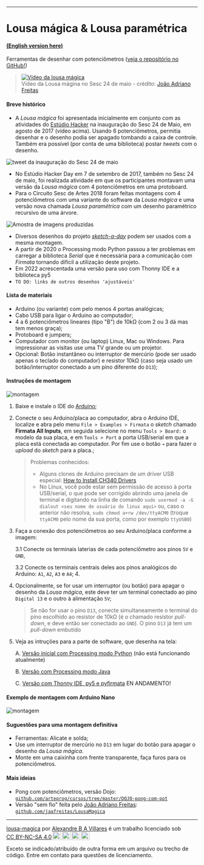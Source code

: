 ----

# Lousa mágica & Lousa paramétrica 

#### [(English version here)](/README-EN.md)

Ferramentas de desenhar com potenciômetros ([veja o repositório no GitHub!](https://github.com/villares/lousa-magica/))

> [![Vídeo da lousa mágica](https://img.youtube.com/vi/D5Ha1bhqBuQ/0.jpg)](https://www.youtube.com/watch?v=D5Ha1bhqBuQ)
> <br />Vídeo da Lousa mágina no Sesc 24 de maio - crédito: [João Adriano Freitas](https://github.com/jaafreitas)

#### Breve histórico

* A *Lousa mágica* foi apresentada inicialmente em conjunto com as atividades do [Estúdio Hacker](http://estudiohacker.io) na inauguração do Sesc 24 de Maio, em agosto de 2017 (vídeo acima). Usando 6 potenciômetros, permitia desenhar e o desenho podia ser apagado tombando a caixa de controle. Também era possível (por conta de uma biblioteca) postar *tweets* com o desenho.

![tweet da inauguração do Sesc 24 de maio](https://user-images.githubusercontent.com/3694604/182716588-bd2c7421-f3fa-45b2-b355-ad4d7b6ee68f.png)

* No Estúdio Hacker Day em 7 de setembro de 2017, também no Sesc 24 de maio, foi realizada atividade em que os participantes montavam uma versão da *Lousa mágica* com 4 potenciômetros em uma protoboard.
* Para o Circuito Sesc de Artes 2018 foram feitas montagens com 4 potenciômetros com uma variante do software da *Lousa mágica* e uma versão nova chamada *Lousa paramétrica* com um desenho paramétrico recursivo de uma árvore.

![Amostra de imagens produzidas](https://user-images.githubusercontent.com/3694604/182716439-e7de967b-ac41-45a5-b437-0427757c7be2.png)

* Diversos desenhos do projeto [*sketch-a-day*](https://villares.github.com/sketch-a-day) podem ser usados com a mesma montagem.
* A partir de 2020 o Processing modo Python passou a ter problemas em carregar a biblioteca *Serial* que é necessária para a comunicação com *Firmata* tornando difícil a utilização deste projeto.
* Em 2022 acrescentada uma versão para uso com Thonny IDE e a biblioteca py5
* `TO DO: links de outros desenhos 'ajustáveis'`

#### Lista de materiais

* Arduino (ou variante) com pelo menos 4 portas analógicas;
* Cabo USB para ligar o Arduino ao computador;
* 4 a 6 potenciômetros lineares (tipo "B") de 10kΩ (com 2 ou 3 dá mas tem menos graça);
* Protoboard e jumpers;
* Computador com monitor (ou laptop) Linux, Mac ou Windows. Para impressionar as visitas use uma TV grande ou um projetor.
* Opcional: Botão instantâneo ou interruptor de mercúrio (pode ser usado apenas o teclado do computador) e resistor 10kΩ (caso seja usado um botão/interruptor conectado a um pino diferente do `D13`);

#### Instruções de montagem

![montagem](assets/montagem-lousa-magica.png)

1. Baixe e instale o IDE do [Arduino](http://arduino.cc);

2. Conecte o seu Arduino/placa ao computador, abra o Arduino IDE, localize e abra pelo menu `File > Examples > Firmata` o *sketch* chamado **Firmata All Inputs**, em seguida selecione no menu `Tools > Board:` o modelo da sua placa, e em `Tools > Port` a porta USB/serial em que a placa está conectada ao computador. Por fim use o botão `➔` para fazer o *upload* do *sketch* para a placa.;

    > Problemas conhecidos:
    > - Alguns clones de Arduino precisam de um driver USB especial: [How to Install CH340 Drivers](https://learn.sparkfun.com/tutorials/how-to-install-ch340-drivers/all#drivers-if-you-need-them)
    > - No Linux, você pode estar sem permissão de acesso à porta USB/serial, o que pode ser corrigido
    > abrindo uma janela de terminal e digitando na linha de comando `sudo usermod -a -G dialout <seu nome de usuário do linux aqui>`
    > ou, caso o anterior não resolva, `sudo chmod a+rw /dev/ttyACM0`  (troque `ttyACM0` pelo nome da sua porta, como por exemplo `ttyUSB0`) 

3. Faça a conexão dos potenciômetros ao seu Arduino/placa conforme a imagem:

    3.1 Conecte os terminais laterias de cada potenciômetro aos pinos `5V` e `GND`,

    3.2 Conecte os terminais centrais deles aos pinos analógicos do Arduino: `A1`, `A2`, `A3` e `A4`;
    4.
4. Opcionalmente, se for usar um interruptor (ou botão) para apagar o desenho da *Lousa mágica*, este deve ter um terminal conectado ao pino `Digital 13` e o outro à alimentação `5V`;

    > Se não for usar o pino `D13`,  conecte simultaneamente o terminal do pino escolhido ao resistor de 10kΩ (é o chamado resistor  *pull-down*, e deve então ser conectado ao `GND`). O pino `D13` já tem um *pull-down* embutido

5. Veja as intruções para a parte de software, que desenha na tela:

    A. [Versão inicial com Processing modo Python](Processing-modo-Python.md) (não está funcionando atualmente)
    
    B. [Versão com Processing modo Java](Processing-modo-Java.md)       
    
    C. [Versão com Thonny IDE, py5 e pyfirmata](Thonny-py5.md) EN ANDAMENTO!
    
#### Exemplo de montagem com Arduino Nano

![montagem](assets/montagem2.png)

#### Suguestões para uma montagem definitiva

* Ferramentas: Alicate e solda;
* Use um interruptor de mercúrio no `D13` em lugar do botão para apagar o desenho da *Lousa mágica*.
* Monte em uma caixinha com frente transparente, faça furos para os potenciômetros.

#### Mais ideias

* Pong com potenciômetros, versão Dojo: [`github.com/arteprog/cursos/tree/master/DOJO-pong-com-pot`](https://github.com/arteprog/cursos/tree/master/DOJO-pong-com-pot)
* Versão "sem fio" feita pelo [João Adriano Freitas](https://github.com/jaafreitas): [`github.com/jaafreitas/LousaMagica`](https://github.com/jaafreitas/LousaMagica)

----

<p xmlns:cc="http://creativecommons.org/ns#" xmlns:dct="http://purl.org/dc/terms/"><a property="dct:title" rel="cc:attributionURL" href="https://github.com/villares/lousa-magica/">lousa-magica</a> por <a rel="cc:attributionURL dct:creator" property="cc:attributionName" href="https://abav.lugaralgum.com">Alexandre B A Villares</a> é um trabalho licenciado sob <a href="http://creativecommons.org/licenses/by-nc-sa/4.0/?ref=chooser-v1" target="_blank" rel="license noopener noreferrer" style="display:inline-block;">CC BY-NC-SA 4.0<img style="height:22px!important;margin-left:3px;vertical-align:text-bottom;" src="https://mirrors.creativecommons.org/presskit/icons/cc.svg?ref=chooser-v1"><img style="height:22px!important;margin-left:3px;vertical-align:text-bottom;" src="https://mirrors.creativecommons.org/presskit/icons/by.svg?ref=chooser-v1"><img style="height:22px!important;margin-left:3px;vertical-align:text-bottom;" src="https://mirrors.creativecommons.org/presskit/icons/nc.svg?ref=chooser-v1"><img style="height:22px!important;margin-left:3px;vertical-align:text-bottom;" src="https://mirrors.creativecommons.org/presskit/icons/sa.svg?ref=chooser-v1"></a></p>

Exceto se indicado/atribuído de outra forma em um arquivo ou trecho de código. Entre em contato para questões de licenciamento.
